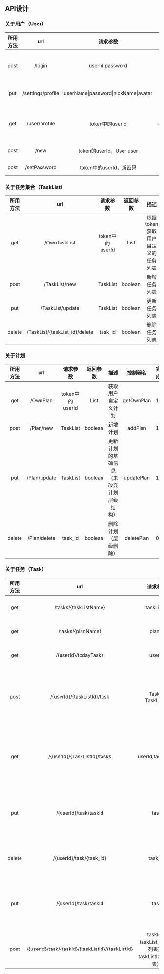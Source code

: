 ## API设计

### 关于用户（User）

| 所用方法 |        url        |               请求参数               | 返回参数  |         描述          |    控制器名    | 完成 |
| :------: | :---------------: | :----------------------------------: | :-------: | :-------------------: | :------------: | ---- |
|   post   |      /login       |           userId password            |  boolean  |   判断能否登录成功    |   verifyUser   | 1    |
|   put    | /settings/profile | userName\|password\|nickName\|avatar |  boolean  |     更新用户信息      |   updateUser   | 1    |
|   get    |   /user/profile   |           token中的userId            | user_data | 根据token获取用户信息 | getUserProfile | 1    |
|   post   |       /new        |       token的userId，User user       |  boolean  |       插入用户        |   insertUser   | 1    |
|   post   |   /setPassword    |       token中的userId，新密码        |  boolean  |       修改密码        |  setPassword   | 1    |



### 关于任务集合（TaskList）

| 所用方法 |              url               |    请求参数     |    返回参数    |               描述                |    控制器名    | 完成 |
| :------: | :----------------------------: | :-------------: | :------------: | :-------------------------------: | :------------: | ---- |
|   get    |          /OwnTaskList          | token中的userId | List<TaskList> | 根据token获取用户自定义的任务列表 | getOwnTaskList | 1    |
|   post   |         /TaskList/new          |    TaskList     |    boolean     |           新增任务列表            |  addTaskList   | 1    |
|   put    |        /TaskList/update        |    TaskList     |    boolean     |           更新任务列表            | updateTaskList | 1    |
|  delete  | /TaskList/{taskList_id}/delete |     task_id     |    boolean     |           删除任务列表            | deleteTaskList | 1    |

### 关于计划

| 所用方法 |     url      |    请求参数     |  返回参数  |                   描述                   |  控制器名  | 完成 |
| :------: | :----------: | :-------------: | :--------: | :--------------------------------------: | :--------: | ---- |
|   get    |   /OwnPlan   | token中的userId | List<Plan> |            获取用户自定义计划            | getOwnPlan | 1    |
|   post   |  /Plan/new   |    TaskList     |  boolean   |                 新增计划                 |  addPlan   | 1    |
|   put    | /Plan/update |    TaskList     |  boolean   | 更新计划的基础信息（未改变计划层级结构） | updatePlan | 1    |
|  delete  | /Plan/delete |     task_id     |  boolean   |           删除计划（层级删除）           | deletePlan | 0    |

### 关于任务（Task）

| 所用方法 |                        url                        |                      请求参数                       |  返回参数   |                             描述                             |       控制器名       | 完成 |
| :------: | :-----------------------------------------------: | :-------------------------------------------------: | :---------: | :----------------------------------------------------------: | :------------------: | ---- |
|   get    |               /tasks/{taskListName}               |                     taskListId                      | List<Task>  |                   获取某一个用户的总任务表                   |     getAllTasks      | 0    |
|   get    |                 /tasks/{planName}                 |                       planId                        | List<Task>  |                   获取某一个用户的总任务表                   |     getAllTasks      | 0    |
|   get    |               /{userId}/todayTasks                |                       userId                        | List<Task>  |                     获取某用户的今日任务                     |    getTodayTasks     | 0    |
|   post   |            /{userId}/{taskListId}/task            |                  Task、TaskListId                   | stutus_code | 用户提交描述一个任务的表单,可以提交到各个分类(由taskListId标识)中 |       addTask        | 0    |
|   get    |           /{userId}/{TaskListId}/tasks            |                  userId,taskListId                  | List<Task>  |  根据所提交的用户id和任务列表id获取该自定义分类下的所有任务  | getTasksByTaskListId | 0    |
|   put    |               /{userId}/task/taskId               |                        task                         | stutus_code | 用户提交描述一个任务的表单,可以修改分类(由taskListId标识)中  |      updateTask      | 0    |
|  delete  |             /{userId}/task/{task_Id}              |                       task_id                       | stutus_code |             根据删除的task_id删除task表中的数据              |      deleteTask      |      |
|   put    |               /{userId}/task/taskId               |                        task                         | stutus_code | 用户提交描述一个任务的表单,可以修改分类(由taskListId标识)中  |      updateTask      | 0    |
|   post   | /{userId}/task/{taskId}/{taskListId}/{taskListId} | taskId、taskList_Id（源列表）、taskListId（新列表） | stutus_code |              把某个task从一个分类中转移到另一个              |       moveTask       | 0    |



